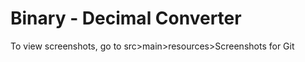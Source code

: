 <h1>Binary - Decimal Converter</h1>
<body>To view screenshots, go to src>main>resources>Screenshots for Git</body>